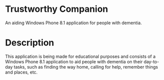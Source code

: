 Trustworthy Companion
====================

An aiding Windows Phone 8.1 application for people with dementia.

Description
====================
This application is being made for educational purposes and consists of a Windows Phone 8.1 application to aid people with dementia on their day-to-day tasks, such as finding the way home, calling for help, remember things and places, etc.
